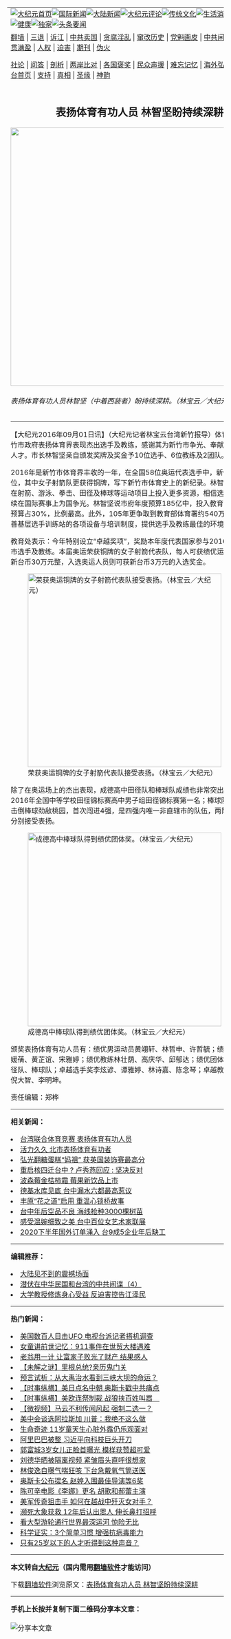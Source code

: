 <a name="1" id="1" target="_blank"></a><span id="1"></span>
<table align=center border="0"><tr><td colspan="2" VALIGN=TOP><a href="https://github.com/woipkn322/djy/blob/master/gb/nf1351518.md#1"><img src="https://raw.githubusercontent.com/woipkn322/www/master/t/djy/1.jpg" title="大纪元首页" alt="大纪元首页"></a><a href="https://github.com/woipkn322/djy/blob/master/gb/n24hr.md#1"><img src="https://raw.githubusercontent.com/woipkn322/www/master/t/djy/3.jpg" title="国际新闻" alt="国际新闻"></a><a href="https://github.com/woipkn322/djy/blob/master/gb/nsc413.md#1"><img src="https://raw.githubusercontent.com/woipkn322/www/master/t/djy/4.jpg" title="大陆新闻" alt="大陆新闻"></a><a href="https://github.com/woipkn322/djy/blob/master/gb/news392.md#1"><img src="https://raw.githubusercontent.com/woipkn322/www/master/t/djy/5.jpg" title="大纪元评论" alt="大纪元评论"></a><a href="https://github.com/woipkn322/djy/blob/master/gb/news2007.md#1"><img src="https://raw.githubusercontent.com/woipkn322/www/master/t/djy/6.jpg" title="传统文化" alt="传统文化"></a><a href="https://github.com/woipkn322/djy/blob/master/gb/news2008.md#1"><img src="https://raw.githubusercontent.com/woipkn322/www/master/t/djy/7.jpg" title="生活消费" alt="生活消费"></a><a href="https://github.com/woipkn322/djy/blob/master/gb/ncyule.md#1"><img src="https://raw.githubusercontent.com/woipkn322/www/master/t/djy/8.jpg" title="娱乐休闲" alt="娱乐休闲"></a><a href="https://github.com/woipkn322/djy/blob/master/gb/nsc1002.md#1"><img src="https://raw.githubusercontent.com/woipkn322/www/master/t/djy/9.jpg" title="健康" alt="健康"></a><a href="https://github.com/woipkn322/djy/blob/master/gb/nf6092.md#1"><img src="https://raw.githubusercontent.com/woipkn322/www/master/t/djy/10a.jpg" title="独家" alt="独家"></a><a href="https://github.com/woipkn322/djy/blob/master/gb/nf4514.md#1"><img src="https://raw.githubusercontent.com/woipkn322/www/master/t/djy/12a.jpg" title="头条要闻" alt="头条要闻"></a></td></tr>
<tr><td colspan="2" VALIGN=TOP><a target="_blank" href="https://github.com/woipkn322/www/blob/master/README.md?zsrh#1">翻墙</a> | <a target="_blank" href="https://github.com/woipkn322/djy/blob/master/gb/nf5657.md#1">三退</a> | <a target="_blank" href="https://github.com/woipkn322/djy/blob/master/gb/nf6124.md#1">诉江</a> | <a target="_blank" href="https://github.com/woipkn322/djy/blob/master/gb/nf1176117.md#1">中共卖国</a> | <a target="_blank" href="https://github.com/woipkn322/djy/blob/master/gb/nf5773.md#1">贪腐淫乱</a> | <a target="_blank" href="https://github.com/woipkn322/djy/blob/master/gb/nf1176115.md#1">窜改历史</a> | <a target="_blank" href="https://github.com/woipkn322/djy/blob/master/gb/nf1176107.md#1">党魁画皮</a> | <a target="_blank" href="https://github.com/woipkn322/djy/blob/master/gb/nf1320400.md#1">中共间谍</a> | <a target="_blank" href="https://github.com/woipkn322/djy/blob/master/gb/nf1176114.md#1">破坏传统</a> | <a target="_blank" href="https://github.com/woipkn322/ntdtv/blob/master/gb/prog447_1.md#1">恶贯满盈</a> | <a target="_blank" href="https://github.com/woipkn322/djy/blob/master/gb/ncid278.md#1">人权</a> | <a target="_blank" href="https://github.com/woipkn322/djy/blob/master/gb/nf1176111.md#1">迫害</a> | <a target="_blank" href="https://gitlab.com/szzdlab/mh-qikan/blob/master/README.md#1">期刊</a> | <a target="_blank" href="https://github.com/woipkn322/djy/blob/master/gb/nf5562.md#1">伪火</a></p><p><a target="_blank" href="https://github.com/woipkn322/djy/blob/master/gb/9p.md#1">社论</a> | <a target="_blank" href="https://github.com/woipkn322/djy/blob/master/gb/nf4378.md#1">问答</a> | <a target="_blank" href="https://github.com/woipkn322/djy/blob/master/gb/nf5792.md#1">剖析</a> | <a target="_blank" href="https://github.com/woipkn322/djy/blob/master/gb/nf5735.md#1">两岸比对</a> | <a target="_blank" href="https://github.com/woipkn322/djy/blob/master/gb/nf6119.md#1">各国褒奖</a> | <a target="_blank" href="https://github.com/woipkn322/djy/blob/master/gb/nf6120.md#1">民众声援</a> | <a target="_blank" href="https://github.com/woipkn322/djy/blob/master/gb/nf1188594.md#1">难忘记忆</a> | <a target="_blank" href="https://github.com/woipkn322/djy/blob/master/gb/nf3180.md#1">海外弘传</a> | <a target="_blank" href="https://github.com/woipkn322/djy/blob/master/gb/nf5410.md#1">万人上访</a> | <a target="_blank" href="https://github.com/woipkn322/www/blob/master/README.md?zsrh#1">平台首页</a> | <a target="_blank" href="https://github.com/woipkn322/djy/blob/master/gb/nf4386.md#1">支持</a> | <a target="_blank" href="https://github.com/woipkn322/djy/blob/master/gb/nf4389.md#1">真相</a> | <a target="_blank" href="https://github.com/woipkn322/djy/blob/master/gb/nf5790.md#1">圣缘</a> | <a target="_blank" href="https://github.com/woipkn322/djy/blob/master/gb/nf4786.md#1">神韵</a></td></tr>
<tr><td VALIGN=TOP width="626"><h2 align=center>表扬体育有功人员  林智坚盼持续深耕</h2>
<img width="600" src="https://i.epochtimes.com/assets/uploads/2016/09/217155_medium-600x400.jpg" />
<h6>表扬体育有功人员林智坚（中着西装者）盼持续深耕。（林宝云／大纪元）
</h6>
<hr>
<p>【大纪元2016年09月01日讯】（大纪元记者林宝云台湾新竹报导）体育节前夕，新竹市政府<ahref="https://github.com/woipkn322/djy/blob/master/gb/tag/%E8%A1%A8%E6%89%AC.md#1">表扬</a>体育界表现杰出选手及教练，感谢其为新竹市争光、奉献 心力培育运动人才。市长<ahref="https://github.com/woipkn322/djy/blob/master/gb/tag/%E6%9E%97%E6%99%BA%E5%9D%9A.md#1">林智坚</a>亲自颁发奖牌及奖金予10位选手、6位教练及2团队。</p>
<p>2016年是新竹市体育界丰收的一年，在全国58位奥运代表选手中，新竹市就有四位，其中女子射箭队更获得铜牌，写下新竹市体育史上的新纪录。<ahref="https://github.com/woipkn322/djy/blob/master/gb/tag/%E6%9E%97%E6%99%BA%E5%9D%9A.md#1">林智坚</a>表示未来会在射箭、游泳、拳击、田径及棒球等运动项目上投入更多资源，相信选手们都能够持续在国际赛事上为国争光。林智坚说市府年度预算185亿中，投入教育与文化工作的预算占30%，比例最高。此外，105年更争取到教育部体育署约540万经费补助，完善基层选手训练站的各项设备与培训制度，提供选手及教练最佳的环境。</p>
<p>教育处表示：今年特别设立“卓越奖项”，奖励本年度代表国家参与2016里约奥运的本市选手及教练。本届奥运荣获铜牌的女子射箭代表队，每人可获绩优运动选手奖励金新台币30万元整，入选奥运人员则可获新台币3万元的入选奖金。</p>
<figure id="attachment_8258696" style="width: 450px" class="wp-caption aligncenter"><img class="size-medium wp-image-8258696" src="https://i.epochtimes.com/assets/uploads/2016/09/217156_medium-450x338.jpg" alt="荣获奥运铜牌的女子射箭代表队接受表扬。（林宝云／大纪元）" width="450" b="338" /><figcaption class="wp-caption-text">荣获奥运铜牌的女子射箭代表队接受<ahref="https://github.com/woipkn322/djy/blob/master/gb/tag/%E8%A1%A8%E6%89%AC.md#1">表扬</a>。（林宝云／大纪元）</figcaption></figure>
<p>除了在奥运场上的杰出表现，成德高中田径队和棒球队成绩也非常突出，田径队拿下2016年全国中等学校田径锦标赛高中男子组田径锦标赛第一名；棒球队则在玉山杯击倒棒球劲敌桃园，首次闯进4强，是四强内唯一非直辖市的队伍，两队伍今天也都分别接受表扬。</p>
<figure id="attachment_8258697" style="width: 450px" class="wp-caption aligncenter"><img class="size-medium wp-image-8258697" src="https://i.epochtimes.com/assets/uploads/2016/09/217157_medium-450x300.jpg" alt="成德高中棒球队得到绩优团体奖。（林宝云／大纪元）" width="450" b="300" /><figcaption class="wp-caption-text">成德高中棒球队得到绩优团体奖。（林宝云／大纪元）</figcaption></figure>
<p>颁奖表扬<ahref="https://github.com/woipkn322/djy/blob/master/gb/tag/%E4%BD%93%E8%82%B2%E6%9C%89%E5%8A%9F%E4%BA%BA%E5%91%98.md#1">体育有功人员</a>有：绩优男运动员黄翊轩、林哲申、许哲毓；绩优女运动员柯媛蒨、黄芷谊、宋雅婷；绩优教练林壮荫、高庆华、邱郁达；绩优团体奖成德高中田径队、棒球队；卓越选手奖李炫谚、谭雅婷、林诗嘉、陈念琴；卓越教练奖柯文明、倪大智、李明坤。</p>
<p>责任编辑：郑桦</p>

<hr>


<strong>相关新闻：</strong>
<li><a href="https://github.com/woipkn322/djy/blob/master/gb/8/9/18/n2267845.md#1">台湾联合体育竞赛  表扬体育有功人员</a></li>
<li><a href="https://github.com/woipkn322/djy/blob/master/gb/12/9/9/n3678498.md#1">活力久久  北市表扬体育有功者</a></li>
<li><a href="https://github.com/woipkn322/djy/blob/master/gb/21/3/16/n12814361.md#1">弘光翻糖蛋糕“妈祖” 获英国装饰赛最高分</a></li>
<li><a href="https://github.com/woipkn322/djy/blob/master/gb/21/3/16/n12814257.md#1">重启核四迁台中 ? 卢秀燕回应 : 坚决反对</a></li>
<li><a href="https://github.com/woipkn322/djy/blob/master/gb/21/3/16/n12813926.md#1">波森莓金桔柿霜  莓果新饮品上市</a></li>
<li><a href="https://github.com/woipkn322/djy/blob/master/gb/21/3/15/n12811955.md#1">德基水库见底   台中漏水六都最高惹议</a></li>
<li><a href="https://github.com/woipkn322/djy/blob/master/gb/21/3/15/n12811861.md#1">丰原“花之道”启用 重温心锁桥故事</a></li>
<li><a href="https://github.com/woipkn322/djy/blob/master/gb/21/3/14/n12810416.md#1">台中年后空品不良  海线抢种3000棵树苗</a></li>
<li><a href="https://github.com/woipkn322/djy/blob/master/gb/21/3/14/n12810162.md#1">感受温婉细致之美 台中百位女艺术家联展</a></li>
<li><a href="https://github.com/woipkn322/djy/blob/master/gb/21/3/14/n12810169.md#1">2020下半年国外订单涌入 台9成5企业年后缺工</a></li>
<hr>


<strong>编辑推荐：</strong>
<li><a href="https://github.com/woipkn322/djy/blob/master/gb/13/11/27/n4020290.md?dfh#1" target="_blank">大陆见不到的震撼场面</a></li><li><a href="https://github.com/tsiac2612/djy/blob/master/gb/18/10/27/n10812825.md#1" target="_blank">潜伏在中华民国和台湾的中共间谍（4）</a></li><li><a href="https://github.com/tsiac2612/djy/blob/master/gb/18/1/27/n10092593.md#1" target="_blank">大学教授修炼身心受益 反迫害控告江泽民</a></li>
<hr>

<strong>热门新闻：</strong>
<li><a href="https://github.com/gnbcqx363/djy/blob/master/gb/21/3/12/n12806462.md#1">美国数百人目击UFO 电视台派记者搭机调查</a></li>
<li><a href="https://github.com/gnbcqx363/djy/blob/master/gb/21/3/14/n12810261.md#1">女童讲前世记忆：911事件在世贸大楼遇难</a></li>
<li><a href="https://github.com/gnbcqx363/djy/blob/master/gb/21/2/26/n12777823.md#1">老翁用一计 让富家子败光了财产 结果感人</a></li>
<li><a href="https://github.com/gnbcqx363/djy/blob/master/gb/21/3/11/n12805471.md#1">【未解之谜】里根总统?亲历鬼门关</a></li>
<li><a href="https://github.com/gnbcqx363/djy/blob/master/gb/21/2/28/n12780478.md#1">预言试析：从大禹治水看到三峡大坝的命运？</a></li>
<li><a href="https://github.com/gnbcqx363/djy/blob/master/gb/21/3/16/n12815859.md#1">【时事纵横】美日点名中朝 奥斯卡戳中共痛点</a></li>
<li><a href="https://github.com/gnbcqx363/djy/blob/master/gb/21/3/17/n12818304.md#1">【时事纵横】美欧连祭制裁 战狼挟百姓叫嚣　</a></li>
<li><a href="https://github.com/gnbcqx363/djy/blob/master/gb/21/3/17/n12817521.md#1">【微视频】马云不利传闻风起 强制二选一？</a></li>
<li><a href="https://github.com/gnbcqx363/djy/blob/master/gb/21/3/16/n12815533.md#1">美中会谈选阿拉斯加 川普：我绝不这么做</a></li>
<li><a href="https://github.com/gnbcqx363/djy/blob/master/gb/21/3/16/n12813952.md#1">生命奇迹 11岁童天生心脏外露仍乐观面对</a></li>
<li><a href="https://github.com/gnbcqx363/djy/blob/master/gb/21/3/16/n12815434.md#1">阿里巴巴被整 习近平向科技巨头开刀</a></li>
<li><a href="https://github.com/gnbcqx363/djy/blob/master/gb/21/3/16/n12815655.md#1">郭富城3岁女儿正脸首曝光 模样获赞超可爱</a></li>
<li><a href="https://github.com/gnbcqx363/djy/blob/master/gb/21/3/15/n12813109.md#1">刘德华晒被隔离视频 紧皱眉头直呼很想家</a></li>
<li><a href="https://github.com/gnbcqx363/djy/blob/master/gb/21/3/15/n12812179.md#1">林俊逸自曝气喘狂咳 下台急戴氧气筒送医</a></li>
<li><a href="https://github.com/gnbcqx363/djy/blob/master/gb/21/3/15/n12812955.md#1">奥斯卡公布提名 赵婷入围最佳导演等6奖</a></li>
<li><a href="https://github.com/gnbcqx363/djy/blob/master/gb/21/3/16/n12815466.md#1">陈可辛电影《李娜》更名 胡歌和郝蕾主演</a></li>
<li><a href="https://github.com/gnbcqx363/djy/blob/master/gb/21/3/15/n12812087.md#1">美军传奇狙击手 如何在越战中歼灭女对手？</a></li>
<li><a href="https://github.com/gnbcqx363/djy/blob/master/gb/21/3/16/n12814043.md#1">濒死大象获救 12年后认出恩人 伸长鼻打招呼</a></li>
<li><a href="https://github.com/gnbcqx363/djy/blob/master/gb/21/3/16/n12814298.md#1">看大型游轮通行世界最深运河 惊险无比</a></li>
<li><a href="https://github.com/gnbcqx363/djy/blob/master/gb/21/3/14/n12810888.md#1">科学证实：3个简单习惯 增强抗病毒能力</a></li>
<li><a href="https://github.com/gnbcqx363/djy/blob/master/gb/21/3/15/n12812244.md#1">只有25岁以下的人才听得到这种声音？</a></li>
<hr>

<strong>本文转自<a href="https://www.epochtimes.com">大纪元</a>（国内需用<a href="https://github.com/woipkn322/www/blob/master/README.md#8">翻墙软件</a>才能访问）</strong><p>下载<a href="https://github.com/woipkn322/www/blob/master/README.md#8">翻墙软件</a>浏览原文：<a href="https://www.epochtimes.com/gb/16/9/1/n8258687.htm">表扬体育有功人员  林智坚盼持续深耕</a></p><hr>

<strong>手机上长按并复制下面二维码分享本文章：</strong><br><br><img src="https://chart.apis.google.com/chart?cht=qr&chs=240x240&choe=UTF-8&chld=M|2&chl=https://github.com/woipkn322/djy/blob/master/gb/16/9/1/n8258687.md%231" title="分享本文章"></td><td VALIGN=TOP><a href="https://github.com/woipkn322/djy/blob/master/gb/16/1/21/n4622075.md?dfh#1" target="_blank"><img src="https://raw.githubusercontent.com/woipkn322/djy/master/gb/300/wei-f1.jpg" title="中共的伪火骗局"  alt="中共的伪火骗局"></a><br><a href="https://github.com/woipkn322/www/blob/master/README.md?dfh#9" target="_blank"><img src="https://raw.githubusercontent.com/woipkn322/djy/master/gb/300/yong-h.jpg" title="永恒的见证"  alt="永恒的见证"></a><br><a href="https://github.com/woipkn322/djy/blob/master/gb/13/9/29/n3974789.md?dfh#1" target="_blank"><img src="https://raw.githubusercontent.com/woipkn322/djy/master/gb/300/shang-lnz.jpg" title="善良女子被中共投男牢"  alt="善良女子被中共投男牢"></a><br><a href="https://github.com/woipkn322/djy/blob/master/gb/16/3/16/n4663449.md?dfh#1" target="_blank"><img src="https://raw.githubusercontent.com/woipkn322/djy/master/gb/300/huo-z3.jpg" title="警卫目击活摘器官"  alt="警卫目击活摘器官"></a><br><a href="https://github.com/woipkn322/djy/blob/master/gb/16/8/7/n8177641.md?dfh#1" target="_blank"><img src="https://raw.githubusercontent.com/woipkn322/djy/master/gb/300/huo-z4.jpg" title="证人描述活摘恐怖"  alt="证人描述活摘恐怖"></a><br><a href="https://github.com/woipkn322/djy/blob/master/gb/10/4/19/n2881569.md?dfh#1" target="_blank"><img src="https://raw.githubusercontent.com/woipkn322/djy/master/gb/300/huo-z1.jpg" title="揭开活摘器官黑幕"  alt="揭开活摘器官黑幕"></a><br><a href="https://github.com/woipkn322/djy/blob/master/gb/10/11/7/n3077476.md?dfh#1" target="_blank"><img src="https://raw.githubusercontent.com/woipkn322/djy/master/gb/300/ma-ks.jpg" title="马克思的成魔之路"  alt="马克思的成魔之路"></a><br><a href="https://github.com/woipkn322/djy/blob/master/gb/14/6/9/n4173977.md?dfh#1" target="_blank"><img src="https://raw.githubusercontent.com/woipkn322/djy/master/gb/300/chang-zs.jpg" title="藏字石 蕴天机"  alt="藏字石 蕴天机"></a><br><a href="https://github.com/woipkn322/djy/blob/master/gb/18/5/10/n10381511.md?dfh#1" target="_blank"><img src="https://raw.githubusercontent.com/woipkn322/djy/master/gb/300/st1.jpg" title="关注三亿人三退"  alt="关注三亿人三退"></a><br><a href="https://github.com/woipkn322/djy/blob/master/gb/18/3/21/n10237682.md?dfh#1" target="_blank"><img src="https://raw.githubusercontent.com/woipkn322/djy/master/gb/300/jie-t.jpg" title="解体中共复兴中华"  alt="解体中共复兴中华"></a><br><a href="https://github.com/woipkn322/djy/blob/master/gb/9/2/9/n2422991.md?dfh#1" target="_blank"><img src="https://raw.githubusercontent.com/woipkn322/djy/master/gb/300/gao-zs.jpg" title="中共迫害良心律师"  alt="中共迫害良心律师"></a><br><a href="https://github.com/woipkn322/djy/blob/master/gb/18/12/9/n10900044.md?dfh#1" target="_blank"><img src="https://raw.githubusercontent.com/woipkn322/djy/master/gb/300/sj1.jpg" title="三百多万人举报江泽民"  alt="三百多万人举报江泽民"></a><br><a href="https://github.com/woipkn322/djy/blob/master/gb/18/8/28/n10672014.md?dfh#1" target="_blank"><img src="https://raw.githubusercontent.com/woipkn322/djy/master/gb/300/sj2.jpg" title="这些官员为何起诉江泽民"  alt="这些官员为何起诉江泽民"></a><br><a href="https://github.com/woipkn322/djy/blob/master/gb/8/12/18/n2367165.md?dfh#1" target="_blank"><img src="https://raw.githubusercontent.com/woipkn322/djy/master/gb/300/liangan.jpg" title="海峡两岸的强烈对比"  alt="海峡两岸的强烈对比"></a><br><a href="https://github.com/woipkn322/djy/blob/master/gb/15/12/10/n4593139.md?dfh#1" target="_blank"><img src="https://raw.githubusercontent.com/woipkn322/djy/master/gb/300/jia-ndzl.jpg" title="加拿大总理的贺信"  alt="加拿大总理的贺信"></a><br><a href="https://github.com/woipkn322/djy/blob/master/gb/11/6/17/n3289382.md?dfh#1" target="_blank"><img src="https://raw.githubusercontent.com/woipkn322/djy/master/gb/300/xiao-wd.jpg" title="探寻真相兼听则明"  alt="探寻真相兼听则明"></a><br><a href="https://github.com/woipkn322/djy/blob/master/gb/18/10/27/n10812623.md?dfh#1" target="_blank"><img src="https://raw.githubusercontent.com/woipkn322/djy/master/gb/300/yindu.jpg" title="印度媒体报道东方"  alt="印度媒体报道东方"></a><br><a href="https://github.com/woipkn322/djy/blob/master/gb/18/6/9/n10469652.md?dfh#1" target="_blank"><img src="https://raw.githubusercontent.com/woipkn322/djy/master/gb/300/xie-j.jpg" title="不一样的海外校园"  alt="不一样的海外校园"></a><br><a href="https://github.com/woipkn322/djy/blob/master/gb/7/4/5/n1669415.md?dfh#1" target="_blank"><img src="https://raw.githubusercontent.com/woipkn322/djy/master/gb/300/li-up.jpg" title="从大师到徒弟的传奇"  alt="从大师到徒弟的传奇"></a><br><a href="https://github.com/woipkn322/djy/blob/master/gb/17/5/26/n9191512.md?dfh#1" target="_blank"><img src="https://raw.githubusercontent.com/woipkn322/djy/master/gb/300/zfl2.jpg" title="亿万人与东方一本奇书"  alt="亿万人与东方一本奇书"></a><br><a href="https://github.com/woipkn322/djy/blob/master/gb/13/11/27/n4020290.md?dfh#1" target="_blank"><img src="https://raw.githubusercontent.com/woipkn322/djy/master/gb/300/zhen-h.jpg" title="大陆见不到的震撼场面"  alt="大陆见不到的震撼场面"></a><br><a href="https://github.com/woipkn322/djy/blob/master/gb/15/7/17/n4482910.md?dfh#1" target="_blank"><img src="https://raw.githubusercontent.com/woipkn322/djy/master/gb/300/dalu-sk.jpg" title="人心向善 大陆当初盛况"  alt="人心向善 大陆当初盛况"></a><br><a href="https://github.com/woipkn322/djy/blob/master/gb/19/1/5/n10955468.md?dfh#1" target="_blank"><img src="https://raw.githubusercontent.com/woipkn322/djy/master/gb/300/zfl1.jpg" title="追寻真理 这书讲什么"  alt="追寻真理 这书讲什么"></a><br><a href="https://github.com/woipkn322/www/blob/master/README.md?dfh#1" target="_blank"><img src="https://raw.githubusercontent.com/woipkn322/djy/master/gb/300/fq1.jpg" title="下载免费翻墙软件"  alt="下载免费翻墙软件"></a><br></td></tr></table>

